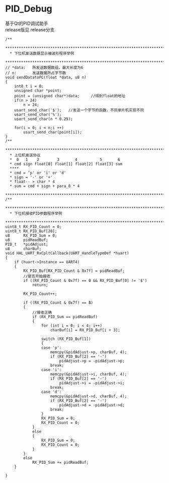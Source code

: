 # PID_Debug
基于Qt的PID调试助手  
release版见 release分支
    
    /**
      ******************************************************************************
      * 下位机发送数据显示被波形程序举例
      ******************************************************************************/
    // *data:	所发送数据数组，最大长度为6
    // n:		发送数据所占字节数
    void sendDatatoPC(float *data, u8 n)
    {
        int8_t i = 0;
        unsigned char *point;
        point = (unsigned char*)data;	  //得到float的地址
        if(n > 24)
            n = 24;
        usart_send_char('$');	//发送一个字节的函数，不同单片机实现不同
        usart_send_char('%');
        usart_send_char(n * 0.25);

        for(i = 0; i < n;i ++)
            usart_send_char(point[i]);
    }
    /**
      ******************************************************************************
      *	上位机发送协议
      *  0   1    2        3       4          5       6
      *	cmd sign float[0] float[1] float[2] float[3] sum
      ****
      *	cmd = ‘p' or 'i' or 'd'
      *	sign = '-' or '+'
      *	float-- > char * 4
      * sum = cmd + sign + para_8 * 4
      ******************************************************************************/
    /**
      ******************************************************************************
      * 下位机接收PID参数程序举例
      ******************************************************************************/
    uint8_t RX_PID_Count = 0;
    uint8_t RX_PID_Buf[20];
    u8		RX_PID_Sum = 0;
    u8		pidReadBuf;
    PID_t 	*pidAdjust;
    u8 		charBuf;
    void HAL_UART_RxCpltCallback(UART_HandleTypeDef *huart)
    {
        if (huart->Instance == UART4)
        {
            RX_PID_Buf[RX_PID_Count & 0x7f] = pidReadBuf;
            //是否开始接收
            if ((RX_PID_Count & 0x7f) == 0 && RX_PID_Buf[0] != '$')
                return;

            RX_PID_Count++;

            if ((RX_PID_Count & 0x7f) == 8)
            {
                //接收正确
                if (RX_PID_Sum == pidReadBuf)
                {
                    for (int i = 0; i < 4; i++)
                        charBuf[i] = RX_PID_Buf[i + 3];

                    switch (RX_PID_Buf[1])
                    {
                    case 'p':
                        memcpy(&pidAdjust->p, charBuf, 4);
                        if (RX_PID_Buf[2] == '-')
                            pidAdjust->p = -pidAdjust->p;
                        break;
                    case 'i':
                        memcpy(&pidAdjust->i, charBuf, 4);
                        if (RX_PID_Buf[2] == '-')
                            pidAdjust->i = -pidAdjust->i;
                        break;
                    case 'd':
                        memcpy(&pidAdjust->d, charBuf, 4);
                        if (RX_PID_Buf[2] == '-')
                            pidAdjust->d = -pidAdjust->d;
                        break;
                    }
                    RX_PID_Sum = 0;
                    RX_PID_Count = 0;
                }
                else
                {
                    RX_PID_Sum = 0;
                    RX_PID_Count = 0;
                }
            }
            else
                RX_PID_Sum += pidReadBuf;
        }

    }
